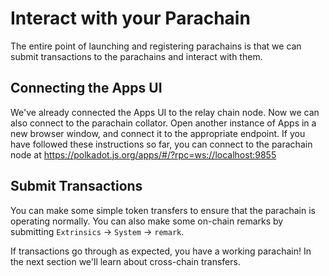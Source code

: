 # Interact with your Parachain

The entire point of launching and registering parachains is that we can submit transactions to the
parachains and interact with them.

## Connecting the Apps UI

We've already connected the Apps UI to the relay chain node. Now we can also connect to the
parachain collator. Open another instance of Apps in a new browser window, and connect it to the
appropriate endpoint. If you have followed these instructions so far, you can connect to the
parachain node at https://polkadot.js.org/apps/#/?rpc=ws://localhost:9855

## Submit Transactions

You can make some simple token transfers to ensure that the parachain is operating normally. You can
also make some on-chain remarks by submitting `Extrinsics` -> `System` -> `remark`.

If transactions go through as expected, you have a working parachain! In the next section we'll
learn about cross-chain transfers.
